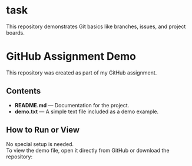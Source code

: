 # task
This repository demonstrates Git basics like branches, issues, and project boards.
# GitHub Assignment Demo

This repository was created as part of my GitHub assignment.

## Contents
- **README.md** — Documentation for the project.
- **demo.txt** — A simple text file included as a demo example.

## How to Run or View
No special setup is needed.  
To view the demo file, open it directly from GitHub or download the repository:
